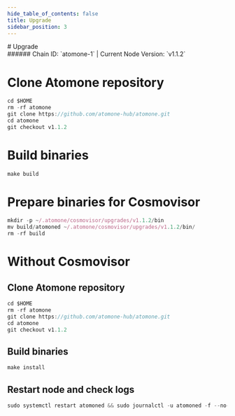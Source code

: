 ```yaml
---
hide_table_of_contents: false
title: Upgrade
sidebar_position: 3
---
```


<div class="h1-with-icon icon-atomone">
# Upgrade
</div>
###### Chain ID: `atomone-1` | Current Node Version: `v1.1.2`


# Clone Atomone repository
```js
cd $HOME
rm -rf atomone
git clone https://github.com/atomone-hub/atomone.git
cd atomone
git checkout v1.1.2
 ```

# Build binaries
```js
make build
 ```

# Prepare binaries for Cosmovisor
```js
mkdir -p ~/.atomone/cosmovisor/upgrades/v1.1.2/bin
mv build/atomoned ~/.atomone/cosmovisor/upgrades/v1.1.2/bin/
rm -rf build
```

# Without Cosmovisor
## Clone Atomone repository
```js
cd $HOME
rm -rf atomone
git clone https://github.com/atomone-hub/atomone.git
cd atomone
git checkout v1.1.2
 ```

## Build binaries
```js
make install
 ```

## Restart node and check logs
```js
sudo systemctl restart atomoned && sudo journalctl -u atomoned -f --no-hostname -o cat
```